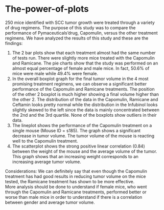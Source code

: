 # The-power-of-plots
250 mice identified with SCC tumor growth were treated through a variety of drug regimens. The purpose of this study was to compare the performance of Pymaceuticals’drug, Capomulin, versus the other treatment regimens. We have analyzed the results of this study and these are the findings:
1) The 2 bar plots show that each treatment almost had the same number of tests run. There were slightly more mice treated with the Capomulin and Ramicane. The pie charts show that the study was performed on an almost equal percentage of female and male mice. In fact, 50.6% of mice were male while 49.4% were female. 
2)	In the overall boxplot graph for the final tumor volume in the 4 most promising treatment regimens, we can observe a significant better performance of the Capomulin and Ramicane treatments. The position of the other 2 boxplot is much higher showing a final volume higher than the other 2. The distribution of the data in the Capomulin, Ramicane and Ceftamin looks pretty normal while the distribution in the Infubinol looks slightly skewed to the left since the data is mainly concentrated between the 2nd and the 3rd quartile. None of the boxplots show outliers in their data.
3)	The lineplot shows the performance of the Capomulin treatment on a single mouse (Mouse ID = s185). The graph shows a significant decrease in tumor volume. The tumor volume of the mouse is reacting well to the Capomulin treatment.
4)	The scatterplot shows the strong positive linear correlation (0.84) between the weight of the mouse and the average volume of the tumor. This graph shows that an increasing weight corresponds to an increasing average tumor volume. 

Considerations: We can definitely say that even though the Capomulin treatment has had good results in reducing tumor volume on the mice tested, the Ramicane treatment has shown to be more effective.  
More analysis should be done to understand if female mice, who went through the Capomulin and Ramicane treatments, performed better or worse than male mice in order to understand if there is a correlation between gender and average tumor volume.

